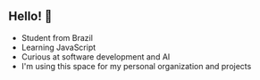## Hello! 👋

- Student from Brazil 
- Learning JavaScript
- Curious at software development and AI
- I'm using this space for my personal organization and projects



